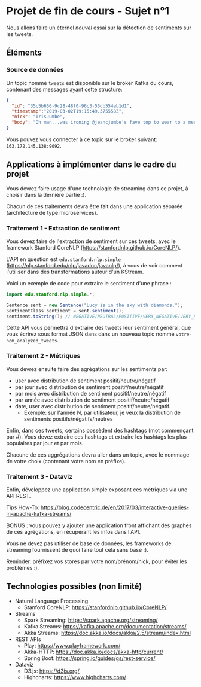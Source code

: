 # Projet de fin de cours - Sujet n°1

Nous allons faire un éternel *nouvel* essai sur la détection de sentiments sur
les tweets.

## Éléments
### Source de données

Un topic nommé `tweets` est disponible sur le broker Kafka
du cours, contenant des messages ayant cette structure:

```json
{
  "id": "35c5b656-9c28-48f0-96c3-55db554eb1d1",
  "timestamp":"2019-03-02T19:15:49.375558Z",
  "nick": "IrisJumbe",
  "body": "Oh man...was ironing @jeancjumbe's fave top to wear to a meeting. Burnt it "
}
```

Vous pouvez vous connecter à ce topic sur le broker 
suivant: `163.172.145.138:9092`.

## Applications à implémenter dans le cadre du projet

Vous devrez faire usage d'une technologie de streaming dans ce projet, à choisir dans la dernière partie :).

Chacun de ces traitements devra être fait dans une application séparée 
(architecture de type microservices).

### Traitement 1 - Extraction de sentiment

Vous devez faire de l'extraction de sentiment sur ces tweets, 
avec le framework Stanford CoreNLP (https://stanfordnlp.github.io/CoreNLP/).

L'API en question est `edu.stanford.nlp.simple` (https://nlp.stanford.edu/nlp/javadoc/javanlp/), 
à vous de voir comment l'utiliser dans des transformations autour d'un KStream.

Voici un exemple de code pour extraire le sentiment d'une phrase :

```java
import edu.stanford.nlp.simple.*;

Sentence sent = new Sentence("Lucy is in the sky with diamonds.");
SentimentClass sentiment = sent.sentiment();
sentiment.toString(); // NEGATIVE/NEUTRAL/POSITIVE/VERY_NEGATIVE/VERY_POSITIVE
```

Cette API vous permettra d'extraire des tweets leur sentiment général, 
que vous écrirez sous format JSON dans dans un nouveau topic nommé `votre-nom_analyzed_tweets`.

### Traitement 2 - Métriques

Vous devrez ensuite faire des agrégations sur les sentiments par:
  * user avec distribution de sentiment positif/neutre/négatif
  * par jour avec distribution de sentiment positif/neutre/négatif
  * par mois avec distribution de sentiment positif/neutre/négatif
  * par année avec distribution de sentiment positif/neutre/négatif
  * date, user avec distribution de sentiment positif/neutre/négatif.
    * Exemple: sur l'année N, par utilisateur, je veux la distribution de sentiments positifs/négatifs/neutres

Enfin, dans ces tweets, certains possèdent des hashtags (mot commençant par #). Vous devez 
extraire ces hashtags et extraire les hashtags les plus populaires 
par jour et par mois.

Chacune de ces aggrégations devra aller dans un topic, avec le nommage de votre choix (contenant votre nom en préfixe).

### Traitement 3 - Dataviz

Enfin, développez une application simple exposant ces métriques via une API REST.

Tips How-To: https://blog.codecentric.de/en/2017/03/interactive-queries-in-apache-kafka-streams/ 

BONUS : vous pouvez y ajouter une application front affichant des graphes de
ces agrégations, en récupérant les infos dans l'API.

Vous ne devez pas utiliser de base de données, les frameworks de streaming 
fournissent de quoi faire tout cela sans base :).

Reminder: préfixez vos stores par votre nom/prénom/nick, 
pour éviter les problèmes :).

## Technologies possibles (non limité)

  * Natural Language Processing 
    * Stanford CoreNLP: https://stanfordnlp.github.io/CoreNLP/
  * Streams
    * Spark Streaming: https://spark.apache.org/streaming/
    * Kafka Streams: https://kafka.apache.org/documentation/streams/
    * Akka Streams: https://doc.akka.io/docs/akka/2.5/stream/index.html
  * REST APIs
    * Play: https://www.playframework.com/
    * Akka-HTTP: https://doc.akka.io/docs/akka-http/current/
    * Spring Boot: https://spring.io/guides/gs/rest-service/
  * Dataviz
    * D3.js: https://d3js.org/
    * Highcharts: https://www.highcharts.com/

